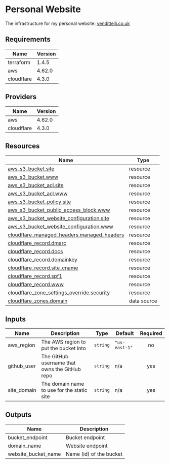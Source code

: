 <!-- BEGIN_TF_DOCS -->
# Personal Website

The infrastructure for my personal website: [vendittelli.co.uk](https://vendittelli.co.uk/)

## Requirements

| Name | Version |
|------|---------|
| terraform | 1.4.5 |
| aws | 4.62.0 |
| cloudflare | 4.3.0 |

## Providers

| Name | Version |
|------|---------|
| aws | 4.62.0 |
| cloudflare | 4.3.0 |

## Resources

| Name | Type |
|------|------|
| [aws_s3_bucket.site](https://registry.terraform.io/providers/hashicorp/aws/4.62.0/docs/resources/s3_bucket) | resource |
| [aws_s3_bucket.www](https://registry.terraform.io/providers/hashicorp/aws/4.62.0/docs/resources/s3_bucket) | resource |
| [aws_s3_bucket_acl.site](https://registry.terraform.io/providers/hashicorp/aws/4.62.0/docs/resources/s3_bucket_acl) | resource |
| [aws_s3_bucket_acl.www](https://registry.terraform.io/providers/hashicorp/aws/4.62.0/docs/resources/s3_bucket_acl) | resource |
| [aws_s3_bucket_policy.site](https://registry.terraform.io/providers/hashicorp/aws/4.62.0/docs/resources/s3_bucket_policy) | resource |
| [aws_s3_bucket_public_access_block.www](https://registry.terraform.io/providers/hashicorp/aws/4.62.0/docs/resources/s3_bucket_public_access_block) | resource |
| [aws_s3_bucket_website_configuration.site](https://registry.terraform.io/providers/hashicorp/aws/4.62.0/docs/resources/s3_bucket_website_configuration) | resource |
| [aws_s3_bucket_website_configuration.www](https://registry.terraform.io/providers/hashicorp/aws/4.62.0/docs/resources/s3_bucket_website_configuration) | resource |
| [cloudflare_managed_headers.managed_headers](https://registry.terraform.io/providers/cloudflare/cloudflare/4.3.0/docs/resources/managed_headers) | resource |
| [cloudflare_record.dmarc](https://registry.terraform.io/providers/cloudflare/cloudflare/4.3.0/docs/resources/record) | resource |
| [cloudflare_record.docs](https://registry.terraform.io/providers/cloudflare/cloudflare/4.3.0/docs/resources/record) | resource |
| [cloudflare_record.domainkey](https://registry.terraform.io/providers/cloudflare/cloudflare/4.3.0/docs/resources/record) | resource |
| [cloudflare_record.site_cname](https://registry.terraform.io/providers/cloudflare/cloudflare/4.3.0/docs/resources/record) | resource |
| [cloudflare_record.spf1](https://registry.terraform.io/providers/cloudflare/cloudflare/4.3.0/docs/resources/record) | resource |
| [cloudflare_record.www](https://registry.terraform.io/providers/cloudflare/cloudflare/4.3.0/docs/resources/record) | resource |
| [cloudflare_zone_settings_override.security](https://registry.terraform.io/providers/cloudflare/cloudflare/4.3.0/docs/resources/zone_settings_override) | resource |
| [cloudflare_zones.domain](https://registry.terraform.io/providers/cloudflare/cloudflare/4.3.0/docs/data-sources/zones) | data source |

## Inputs

| Name | Description | Type | Default | Required |
|------|-------------|------|---------|:--------:|
| aws\_region | The AWS region to put the bucket into | `string` | `"us-east-1"` | no |
| github\_user | The GitHub username that owns the GitHub repo | `string` | n/a | yes |
| site\_domain | The domain name to use for the static site | `string` | n/a | yes |

## Outputs

| Name | Description |
|------|-------------|
| bucket\_endpoint | Bucket endpoint |
| domain\_name | Website endpoint |
| website\_bucket\_name | Name (id) of the bucket |
<!-- END_TF_DOCS -->
